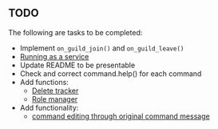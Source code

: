 ## TODO

The following are tasks to be completed:
  - Implement `on_guild_join()` and `on_guild_leave()`
  - [Running as a service](https://github.com/jamart28/BlepJr/issues/1)
  - Update README to be presentable
  - Check and correct command.help() for each command
  - Add functions:
    - [Delete tracker](https://github.com/jamart28/BlepJr/issues/2)
    - [Role manager](https://github.com/jamart28/BlepJr/issues/3)
  - Add functionality:
    - [command editing through original command message](https://github.com/jamart28/BlepJr/issues/4)
